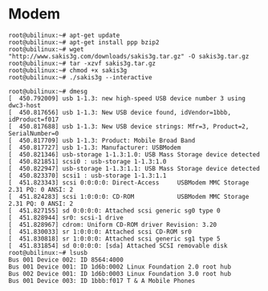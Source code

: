 # Modem


    root@ubilinux:~# apt-get update
    root@ubilinux:~# apt-get install ppp bzip2
    root@ubilinux:~# wget "http://www.sakis3g.com/downloads/sakis3g.tar.gz" -O sakis3g.tar.gz
    root@ubilinux:~# tar -xzvf sakis3g.tar.gz
    root@ubilinux:~# chmod +x sakis3g
    root@ubilinux:~# ./sakis3g --interactive

    root@ubilinux:~# dmesg
    [  450.792009] usb 1-1.3: new high-speed USB device number 3 using dwc3-host
    [  450.817656] usb 1-1.3: New USB device found, idVendor=1bbb, idProduct=f017
    [  450.817688] usb 1-1.3: New USB device strings: Mfr=3, Product=2, SerialNumber=0
    [  450.817709] usb 1-1.3: Product: Mobile Broad Band
    [  450.817727] usb 1-1.3: Manufacturer: USBModem
    [  450.821346] usb-storage 1-1.3:1.0: USB Mass Storage device detected
    [  450.821851] scsi0 : usb-storage 1-1.3:1.0
    [  450.822947] usb-storage 1-1.3:1.1: USB Mass Storage device detected
    [  450.823370] scsi1 : usb-storage 1-1.3:1.1
    [  451.823343] scsi 0:0:0:0: Direct-Access     USBModem MMC Storage      2.31 PQ: 0 ANSI: 2
    [  451.824283] scsi 1:0:0:0: CD-ROM            USBModem MMC Storage      2.31 PQ: 0 ANSI: 2
    [  451.827155] sd 0:0:0:0: Attached scsi generic sg0 type 0
    [  451.828944] sr0: scsi-1 drive
    [  451.828967] cdrom: Uniform CD-ROM driver Revision: 3.20
    [  451.830033] sr 1:0:0:0: Attached scsi CD-ROM sr0
    [  451.830818] sr 1:0:0:0: Attached scsi generic sg1 type 5
    [  451.831854] sd 0:0:0:0: [sda] Attached SCSI removable disk
    root@ubilinux:~# lsusb
    Bus 001 Device 002: ID 8564:4000  
    Bus 001 Device 001: ID 1d6b:0002 Linux Foundation 2.0 root hub
    Bus 002 Device 001: ID 1d6b:0003 Linux Foundation 3.0 root hub
    Bus 001 Device 003: ID 1bbb:f017 T & A Mobile Phones
    
    
